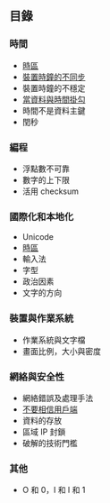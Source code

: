 ## 目錄

### 時間

* [時區](article/timezone.md)
* [裝置時鐘的不同步](article/clock_unsync.md)
* 裝置時鐘的不穩定
* [當資料與時間掛勾](article/time_related_data.md)
* 時間不是資料主鍵
* 閏秒

### 編程

* 浮點數不可靠
* 數字的上下限
* 活用 checksum

### 國際化和本地化

* Unicode
* [時區](article/timezone.md)
* 輸入法
* 字型
* 政治因素
* 文字的方向

### 裝置與作業系統

* 作業系統與文字檔
* 畫面比例，大小與密度

### 網絡與安全性

* 網絡錯誤及處理手法
* [不要相信用戶端](article/dont_trust_client.md)
* 資料的存放
* 區域 IP 封鎖
* 破解的技術門檻

### 其他

* O 和 0，I 和 l 和 1
